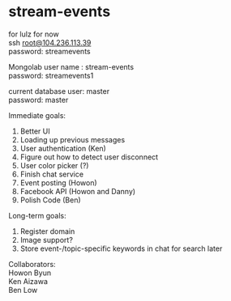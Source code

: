 # stream-events
for lulz for now <br>
ssh root@104.236.113.39 <br>
password: streamevents <br>

Mongolab user name : stream-events <br>
password: streamevents1 <br>

current database user: master <br>
password: master <br>

Immediate goals: <br>
1. Better UI<br>
2. Loading up previous messages<br>
3. User authentication (Ken)<br>
4. Figure out how to detect user disconnect
5. User color picker (?) <br>
6. Finish chat service <br>
7. Event posting (Howon)<br>
8. Facebook API (Howon and Danny)<br>
9. Polish Code (Ben)

Long-term goals:<br>
1. Register domain <br>
2. Image support? <br>
3. Store event-/topic-specific keywords in chat for search later<br> 

Collaborators: <br>
Howon Byun <br>
Ken Aizawa <br>
Ben Low <br>

